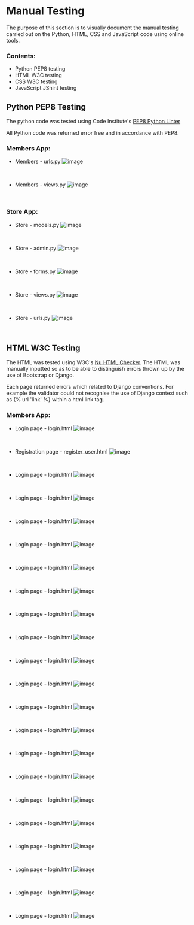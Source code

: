 # Manual Testing

The purpose of this section is to visually document the manual testing carried out on the Python, HTML, CSS and JavaScript code using online tools. 

### Contents:
* Python PEP8 testing
* HTML W3C testing
* CSS W3C testing
* JavaScript JShint testing


## Python PEP8 Testing
The python code was tested using Code Institute's [PEP8 Python Linter](https://pep8ci.herokuapp.com/)

All Python code was returned error free and in accordance with PEP8.

### Members App:

* Members - urls.py
![image](https://github.com/cmikedev/ecommerce/blob/main/manual%20testing/images/python/1%20-%20members%20-%20urls.png?raw=true)</br >
</br >

* Members - views.py
![image](https://github.com/cmikedev/ecommerce/blob/main/manual%20testing/images/python/2%20-%20members%20-%20views.png?raw=true)</br >
</br >

### Store App:

* Store - models.py
![image](https://github.com/cmikedev/ecommerce/blob/main/manual%20testing/images/python/3%20-%20store%20-%20models.png?raw=true)</br >
</br >

* Store - admin.py
![image](https://github.com/cmikedev/ecommerce/blob/main/manual%20testing/images/python/4%20-%20store%20-%20admin.png?raw=true)</br >
</br >

* Store - forms.py
![image](https://github.com/cmikedev/ecommerce/blob/main/manual%20testing/images/python/5%20-%20store%20-%20forms.png?raw=true)</br >
</br >

* Store - views.py
![image](https://github.com/cmikedev/ecommerce/blob/main/manual%20testing/images/python/6%20-%20store%20-%20views.png?raw=true)</br >
</br >

* Store - urls.py
![image](https://github.com/cmikedev/ecommerce/blob/main/manual%20testing/images/python/7%20-%20store%20-%20urls.png?raw=true)</br >
</br >


## HTML W3C Testing
The HTML was tested using W3C's [Nu HTML Checker](https://validator.w3.org/nu/#textarea). The HTML was manually inputted so as to be able to distinguish errors thrown up by the use of Bootstrap or Django.

Each page returned errors which related to Django conventions. For example the validator could not recognise the use of Django context such as {% url 'link' %} within a html link tag.

### Members App:

* Login page - login.html
![image](https://github.com/cmikedev/ecommerce/blob/main/manual%20testing/images/html/1%20-%20w3c%20-%20login.png?raw=true)</br >
</br >

* Registration page - register_user.html
![image](https://github.com/cmikedev/ecommerce/blob/main/manual%20testing/images/html/2%20-%20w3c%20-%20register.png?raw=true)</br >
</br >

* Login page - login.html
![image]()</br >
</br >

* Login page - login.html
![image]()</br >
</br >

* Login page - login.html
![image]()</br >
</br >

* Login page - login.html
![image]()</br >
</br >

* Login page - login.html
![image]()</br >
</br >

* Login page - login.html
![image]()</br >
</br >

* Login page - login.html
![image]()</br >
</br >

* Login page - login.html
![image]()</br >
</br >

* Login page - login.html
![image]()</br >
</br >

* Login page - login.html
![image]()</br >
</br >

* Login page - login.html
![image]()</br >
</br >

* Login page - login.html
![image]()</br >
</br >

* Login page - login.html
![image]()</br >
</br >

* Login page - login.html
![image]()</br >
</br >

* Login page - login.html
![image]()</br >
</br >

* Login page - login.html
![image]()</br >
</br >

* Login page - login.html
![image]()</br >
</br >

* Login page - login.html
![image]()</br >
</br >




* Login page - login.html
![image]()</br >
</br >

* Login page - login.html
![image]()</br >
</br >
